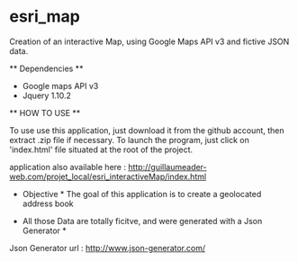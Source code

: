 esri_map
========

Creation of an interactive Map, using Google Maps API v3 and fictive JSON data.



** Dependencies **

- Google maps API v3 
- Jquery 1.10.2



** HOW TO USE **

To use use this application, just download it from the github account,
then extract .zip file if necessary.
To launch the program, just click on 'index.html' file situated at the root of the project.

application also available here : 
http://guillaumeader-web.com/projet_local/esri_interactiveMap/index.html



* Objective * 
 The goal of this application is to create a geolocated address book 


* All those Data are totally ficitve, and were generated with a Json Generator *

Json Generator url : 
http://www.json-generator.com/


